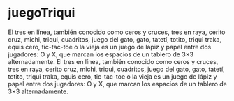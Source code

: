 # juegoTriqui

El tres en línea, también conocido como ceros y cruces, tres en raya, cerito cruz, michi, triqui, cuadritos, juego del gato, gato, tatetí, totito, triqui traka, equis cero, tic-tac-toe o la vieja es un juego de lápiz y papel entre dos jugadores: O y X, que marcan los espacios de un tablero de 3×3 alternadamente.
El tres en línea, también conocido como ceros y cruces, tres en raya, cerito cruz, michi, triqui, cuadritos, juego del gato, gato, tatetí, totito, triqui traka, equis cero, tic-tac-toe o la vieja es un juego de lápiz y papel entre dos jugadores: O y X, que marcan los espacios de un tablero de 3×3 alternadamente.
